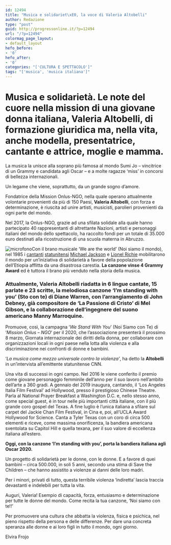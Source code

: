 ```yaml
---
id: 12494
title: "Musica e solidariet\xE0, la voce di Valeria Altobelli"
author: Redazione
type: "post"
guid: http://progressonline.it/?p=12494
url: "/?p=12494"
colormag_page_layout:
- default_layout
hefo_before:
- '0'
hefo_after:
- '0'
categories: "['CULTURA E SPETTACOLO']"
tags: "['musica', 'musica italiana']"
---
```


# Musica e solidarietà. Le note del cuore nella mission di una giovane donna italiana, Valeria Altobelli, di formazione giuridica ma, nella vita, anche modella, presentatrice, cantante e attrice, moglie e mamma.

La musica la unisce alla soprano più famosa al mondo Sumi Jo – vincitrice di un Grammy e candidata agli Oscar – e a molte ragazze ‘miss’ in concorsi di bellezza internazionali.

Un legame che viene, soprattutto, da un grande sogno d’amore.

Fondatrice della Mission Onlus-NGO, nella quale operano attualmente volontarie provenienti da più di 150 Paesi, **Valeria Altobelli**, con forza e determinazione, è riuscita ad unire artisti, musicisti, parolieri provenienti da ogni parte del mondo.

Nel 2017, la Onlus-NGO, grazie ad una sfilata solidale alla quale hanno partecipato 40 rappresentanti di altrettante Nazioni, artisti e personaggi italiani del mondo dello spettacolo, ha raccolto fondi per un totale di 35.000 euro destinati alla ricostruzione di una scuola materna in Abruzzo.

![microfono](https://progressonline.it/wp-content/uploads/2020/02/microphone-2130806_640-300x200.jpg)Con il brano musicale ‘We are the world’ (Noi siamo il mondo), nel 1985 i [cantanti](https://it.wikipedia.org/wiki/Cantanti) [statunitensi](https://it.wikipedia.org/wiki/Statunitensi) [Michael Jackson](https://it.wikipedia.org/wiki/Michael_Jackson) e [Lionel Richie](https://it.wikipedia.org/wiki/Lionel_Richie) mobilitarono il mondo per un’iniziativa di solidarietà a favore della popolazione dell’Etiopia afflitta da una disastrosa carestia. **La canzone vinse 4 Grammy Award** ed è tuttora il brano più venduto nella storia della musica.

### Attualmente, Valeria Altobelli riadatta in 6 lingue cantate, 15 parlate e 23 scritte, la melodiosa canzone ‘I’m standing with you’ (Sto con te) di Diane Warren, con l’arrangiamento di John Debney, già compositore de ‘La Passione di Cristo’ di Mel Gibson, e la collaborazione dell’ingegnere del suono americano Manny Marroquine.

Promuove, così, la campagna ‘*We Stand With You*’ (Noi Siamo con Te) di ‘*Mission Onlus – NGO*’ per il 2020, che l’associazione presenterà il prossimo 8 marzo, Giornata internazionale dei diritti della donna, per collaborare con organizzazioni locali in ogni paese nella lotta alla violenza e alla discriminazione nei confronti di donne e bambini.

‘*La musica come mezzo universale contro la violenza’*, ha detto la **Altobelli** in un’intervista all’emittente statunitense CNN.

Una vita di successi in ogni campo. Nel 2016 le viene conferito il premio come giovane personaggio femminile dell’anno per il suo lavoro nell’ambito dell’arte a 360 gradi. A gennaio del 2019 inaugura, cantando, il ‘Los Angeles Italia Film Festival’ ad Hollywood, presso il prestigioso Chinese Theatre. Parla al National Prayer Breakfast a Washington D.C. e, nello stesso anno, come special guest, è in tour nelle più importanti città italiane, con il più grande coro gospel del Texas. A fine luglio è l’unica italiana a sfilare sul carpet del Jackie Chan Film Festival, in Cina e, poi, all’UCLA Award Hollywood for Science. Canta a Tyler Texas con un coro di circa 500 elementi e riceve, come massima onorificenza, la bandiera americana sventolata su Capitol Hill e quella texana, per il suo valore di eccellenza italiana all’estero.

**Oggi, con la canzone ‘I’m standing with you’, porta la bandiera italiana agli Oscar 2020.**

Un progetto di solidarietà per le donne, con le donne. E a favore di quei bambini – circa 500.000, in soli 5 anni, secondo una stima di Save the Children – che hanno assistito a violenze ai danni delle loro madri.

Per i minori, privati di tutto, questa terribile violenza ‘indiretta’ lascia traccia devastanti e indelebili per tutta la vita.

Auguri, Valeria! Esempio di capacità, forza, entusiasmo e determinazione per tutte le donne del mondo. Come recita la tua canzone, ‘Noi siamo con te!!’

Per promuovere una cultura che abbatta la violenza, fisica e psichica, nel pieno rispetto della persona e delle differenze. Per dare una concreta speranza alle donne e ai loro figli in tutto il mondo, ogni giorno.

Elvira Frojo